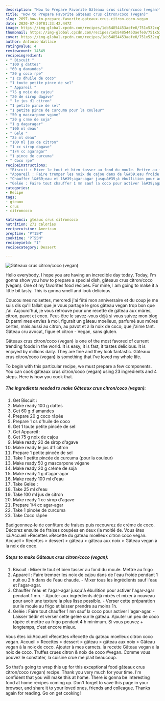```yaml
---
description: "How to Prepare Favorite Gâteaux crus citron/coco (vegan)"
title: "How to Prepare Favorite Gâteaux crus citron/coco (vegan)"
slug: 2097-how-to-prepare-favorite-gateaux-crus-citron-coco-vegan
date: 2020-07-30T01:33:42.447Z
image: https://img-global.cpcdn.com/recipes/1eb54854453aefe0/751x532cq70/gateaux-crus-citroncoco-vegan-photo-principale-de-la-recette.jpg
thumbnail: https://img-global.cpcdn.com/recipes/1eb54854453aefe0/751x532cq70/gateaux-crus-citroncoco-vegan-photo-principale-de-la-recette.jpg
cover: https://img-global.cpcdn.com/recipes/1eb54854453aefe0/751x532cq70/gateaux-crus-citroncoco-vegan-photo-principale-de-la-recette.jpg
author: Antonio Wallace
ratingvalue: 4
reviewcount: 14549
recipeingredient:
- " Biscuit "
- "100 g dattes"
- "60 g damandes"
- "20 g coco rpe"
- "1 cs dhuile de coco"
- "1 toute petite pince de sel"
- " Appareil "
- "75 g noix de cajou"
- "20 de sirop dagave"
- " le jus d1 citron"
- "1 petite pince de sel"
- "1 petite pince de curcuma pour la couleur"
- "50 g mascarpone vgane"
- "20 g crme de soja"
- "1 g dagaragar"
- "100 ml deau"
- " Gele "
- "25 ml deau"
- "100 ml jus de citron"
- "1 cc sirop dagave"
- "1/4 cc agaragar"
- "1 pince de curcuma"
- " Coco rpe"
recipeinstructions:
- "Biscuit : Mixer le tout et bien tasser au fond du moule. Mettre au frigo"
- "Appareil : Faire tremper les noix de cajou dans de l&#39;eau froide pendant 1 nuit ou 2 h dans de l&#39;eau chaude. Mixer tous les ingrédients sauf l&#39;eau et l&#39;agar-agar."
- "Chauffer l&#39;eau et l&#39;agar-agar jusqu&#39;à ébullition pour activer l&#39;agar-agar pendant 1 mn. Ajouter aux ingrédients déjà mixés et mixer à nouveau pour avoir une texture la plus lisse possible. Verser cette préparation sur le moule au frigo et laisser prendre au moins 1h."
- "Gelée : Faire tout chauffer 1 mn sauf la coco pour activer l&#39;agar-agar. Laisser tiédir et verser cette gelée sur le gâteau. Ajouter un peu de coco râpée et mettre au frigo pendant 4 h minimum. Si vous pouvez + longtemps, c&#39;est encore mieux."
categories:
- Recipe
tags:
- gteaux
- crus
- citroncoco

katakunci: gteaux crus citroncoco 
nutrition: 271 calories
recipecuisine: American
preptime: "PT15M"
cooktime: "PT55M"
recipeyield: "1"
recipecategory: Dessert

---
```



![Gâteaux crus citron/coco (vegan)](https://img-global.cpcdn.com/recipes/1eb54854453aefe0/751x532cq70/gateaux-crus-citroncoco-vegan-photo-principale-de-la-recette.jpg)

Hello everybody, I hope you are having an incredible day today. Today, I'm gonna show you how to prepare a special dish, gâteaux crus citron/coco (vegan). One of my favorites food recipes. For mine, I am going to make it a little bit tasty. This is gonna smell and look delicious.

Coucou mes noisettes, mercredi j&#39;ai fêté mon anniversaire et du coup je me suis dis qu&#39;il fallait que je vous partage le gros gâteau vegan trop bon que j&#39;ai. Aujourd&#39;hui, je vous retrouve pour une recette de gâteau aux mûres, citron, pavot et coco. Peut-être le savez-vous déjà si vous suivez mon blog Et parmi mes envies à moi, figurait un gâteau moelleux, parfumé aux mûres certes, mais aussi au citron, au pavot et à la noix de coco, que j&#39;aime tant. Gâteau cru avocat, figue et citron - Vegan, sans gluten.

Gâteaux crus citron/coco (vegan) is one of the most favored of current trending foods in the world. It is easy, it is fast, it tastes delicious. It is enjoyed by millions daily. They are fine and they look fantastic. Gâteaux crus citron/coco (vegan) is something that I've loved my whole life.


To begin with this particular recipe, we must prepare a few components. You can cook gâteaux crus citron/coco (vegan) using 23 ingredients and 4 steps. Here is how you cook that.

<!--inarticleads1-->

##### The ingredients needed to make Gâteaux crus citron/coco (vegan):

1. Get  Biscuit :
1. Make ready 100 g dattes
1. Get 60 g d&#39;amandes
1. Prepare 20 g coco râpée
1. Prepare 1 cs d&#39;huile de coco
1. Get 1 toute petite pincée de sel
1. Get  Appareil :
1. Get 75 g noix de cajou
1. Make ready 20 de sirop d&#39;agave
1. Make ready  le jus d&#39;1 citron
1. Prepare 1 petite pincée de sel
1. Take 1 petite pincée de curcuma (pour la couleur)
1. Make ready 50 g mascarpone végane
1. Make ready 20 g crème de soja
1. Make ready 1 g d&#39;agar-agar
1. Make ready 100 ml d&#39;eau
1. Take  Gelée :
1. Take 25 ml d&#39;eau
1. Take 100 ml jus de citron
1. Make ready 1 cc sirop d&#39;agave
1. Prepare 1/4 cc agar-agar
1. Take 1 pincée de curcuma
1. Take  Coco râpée


Badigeonnez-le de confiture de fraises puis recouvrez de crème de coco. Décorez ensuite de fraises coupées en deux (la moitié de. Vous êtes ici:Accueil »Recettes »Recette du gateau moelleux citron coco vegan. Accueil &gt; Recettes &gt; dessert &gt; gâteau &gt; gâteau aux noix &gt; Gâteau vegan à la noix de coco. 

<!--inarticleads2-->

##### Steps to make Gâteaux crus citron/coco (vegan):

1. Biscuit : Mixer le tout et bien tasser au fond du moule. Mettre au frigo
1. Appareil : Faire tremper les noix de cajou dans de l&#39;eau froide pendant 1 nuit ou 2 h dans de l&#39;eau chaude. - Mixer tous les ingrédients sauf l&#39;eau et l&#39;agar-agar.
1. Chauffer l&#39;eau et l&#39;agar-agar jusqu&#39;à ébullition pour activer l&#39;agar-agar pendant 1 mn. - Ajouter aux ingrédients déjà mixés et mixer à nouveau pour avoir une texture la plus lisse possible. - Verser cette préparation sur le moule au frigo et laisser prendre au moins 1h.
1. Gelée : Faire tout chauffer 1 mn sauf la coco pour activer l&#39;agar-agar. - Laisser tiédir et verser cette gelée sur le gâteau. Ajouter un peu de coco râpée et mettre au frigo pendant 4 h minimum. Si vous pouvez + longtemps, c&#39;est encore mieux.


Vous êtes ici:Accueil »Recettes »Recette du gateau moelleux citron coco vegan. Accueil &gt; Recettes &gt; dessert &gt; gâteau &gt; gâteau aux noix &gt; Gâteau vegan à la noix de coco. Ajouter à mes carnets. la recette Gâteau vegan à la noix de coco. Truffes crues citron &amp; noix de coco #vegan. Comme vous pouvez le constater, la cuisine crue me plait beaucoup. 

So that's going to wrap this up for this exceptional food gâteaux crus citron/coco (vegan) recipe. Thank you very much for your time. I'm confident that you will make this at home. There is gonna be interesting food at home recipes coming up. Don't forget to save this page in your browser, and share it to your loved ones, friends and colleague. Thanks again for reading. Go on get cooking!
